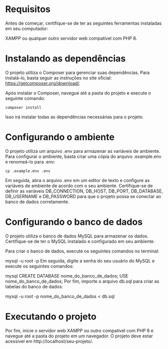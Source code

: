 # Requisitos
Antes de começar, certifique-se de ter as seguintes ferramentas instaladas em seu computador:

XAMPP ou qualquer outro servidor web compatível com PHP 8.

# Instalando as dependências
O projeto utiliza o Composer para gerenciar suas dependências. Para instalá-lo, basta seguir as instruções no site oficial: https://getcomposer.org/download/.

Após instalar o Composer, navegue até a pasta do projeto e execute o seguinte comando:
```
composer install
```
Isso irá instalar todas as dependências necessárias para o projeto.

# Configurando o ambiente
O projeto utiliza um arquivo .env para armazenar as variáveis de ambiente. Para configurar o ambiente, basta criar uma cópia do arquivo .example.env e renomeá-lo para .env:
```
cp .example.env .env
```
Em seguida, abra o arquivo .env em um editor de texto e configure as variáveis de ambiente de acordo com o seu ambiente. Certifique-se de definir as variáveis DB_CONNECTION, DB_HOST, DB_PORT, DB_DATABASE, DB_USERNAME e DB_PASSWORD para que o projeto possa se conectar ao banco de dados corretamente.

# Configurando o banco de dados
O projeto utiliza o banco de dados MySQL para armazenar os dados. Certifique-se de ter o MySQL instalado e configurado em seu ambiente.

Para criar o banco de dados, execute os seguintes comandos no terminal:

mysql -u root -p
Em seguida, digite a senha do seu usuário do MySQL e execute os seguintes comandos:

mysql
CREATE DATABASE nome_do_banco_de_dados;
USE nome_do_banco_de_dados;
Por fim, importe o arquivo db.sql para criar as tabelas do banco de dados:

mysql -u root -p nome_do_banco_de_dados < db.sql

# Executando o projeto
Por fim, inicie o servidor web XAMPP ou outro compatível com PHP 8 e navegue até a pasta do projeto em um navegador. O projeto deve estar acessível em http://localhost/seu-projeto/.
